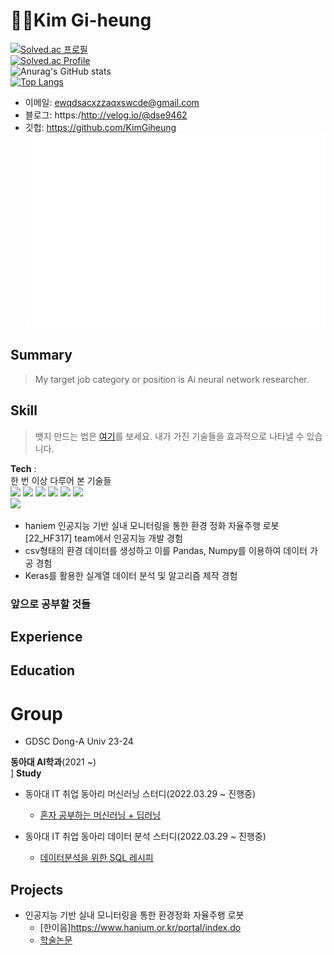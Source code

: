 # 🐱‍💻Kim Gi-heung 
[![Solved.ac 
프로필](http://mazassumnida.wtf/api/mini/generate_badge?boj=koosaga)](https://github.com/mazassumnida/mazassumnida)<br>
[![Solved.ac Profile](http://mazassumnida.wtf/api/v2/generate_badge?boj=dse9462)](https://solved.ac/dse9462/) <br>
![Anurag's GitHub stats](https://github-readme-stats.vercel.app/api?username=anuraghazra&theme=dark&show_icons=true)<br>
[![Top Langs](https://github-readme-stats.vercel.app/api/top-langs/?username=anuraghazra&layout=compact)](https://github.com/anuraghazra/github-readme-stats)



- 이메일: ewqdsacxzzaqxswcde@gmail.com
- 블로그: https:/http://velog.io/@dse9462
- 깃헙: https://github.com/KimGiheung  
![Metrics](/github-metrics.svg)

## Summary
> My target job category or position is Ai neural network researcher.

## Skill
> 뱃지 만드는 법은 [여기](https://2dowon.netlify.app/etc/github-badge/)를 보세요. 내가 가진 기술들을 효과적으로 나타낼 수 있습니다.
 
 
**Tech** :  
한 번 이상 다루어 본 기술들   
<img src="https://img.shields.io/badge/Python-3766AB?style=flat-square&logo=Python&logoColor=white"/></a>
<img src="https://img.shields.io/badge/C++-00599C?style=flat-square&logo=C%2B%2B&logoColor=white"/></a>
<img src="https://img.shields.io/badge/C-A8B9CC?style=flat-square&logo=C&logoColor=white"/></a>
<img src="https://img.shields.io/badge/Ubuntu-E95420?style=flat-square&logo=Ubuntu&logoColor=white"/></a>
<img src="https://img.shields.io/badge/Pandas-150458?style=flat-square&logo=Pandas&logoColor=white"/></a>
<img src="https://img.shields.io/badge/Numpy-013243?style=flat-square&logo=Numpy&logoColor=white"/></a>  
<img src="https://img.shields.io/badge/scikit learn-f7931e?style=flat-square&logo=scikit-learn&logoColor=white"/></a> 

- haniem 인공지능 기반 실내 모니터링을 통한 환경 정화 자율주행 로봇[22_HF317] team에서 인공지능 개발 경험
- csv형태의 환경 데이터를 생성하고 이를 Pandas, Numpy를 이용하여 데이터 가공 경험
- Keras를 활용한 실계열 데이터 분석 및 알고리즘 제작 경험

### 앞으로 공부할 것들

## Experience

## Education  

# Group
- GDSC Dong-A Univ 23-24

**동아대 AI학과**(2021 ~)  
]
**Study**
- 동아대 IT 취업 동아리 머신러닝 스터디(2022.03.29 ~ 진행중)
  - [혼자 공부하는 머신러닝 + 딥러닝](https://g.co/kgs/3XhrQP)

- 동아대 IT 취업 동아리 데이터 분석 스터디(2022.03.29 ~ 진행중)
  - [데이터분석을 위한 SQL 레시피](https://g.co/kgs/wPVrmG)


## Projects
- 인공지능 기반 실내 모니터링을 통한 환경정화 자율주행 로봇
  - [한이음]https://www.hanium.or.kr/portal/index.do
  - <a href="[GreenAI_thesis/ROS2 를 활용한 AI & ICT 기반 자율주행 공기청정기 연구.pdf](https://github.com/KimGiheung/GreenAI_thesis/blob/fe51774bbe626f5f856e17f710e0f965279c05ff/ROS2%20%EB%A5%BC%20%ED%99%9C%EC%9A%A9%ED%95%9C%20AI%20%26%20ICT%20%EA%B8%B0%EB%B0%98%20%EC%9E%90%EC%9C%A8%EC%A3%BC%ED%96%89%20%EA%B3%B5%EA%B8%B0%EC%B2%AD%EC%A0%95%EA%B8%B0%20%EC%97%B0%EA%B5%AC.pdf)https://github.com/KimGiheung/GreenAI_thesis/blob/fe51774bbe626f5f856e17f710e0f965279c05ff/ROS2%20%EB%A5%BC%20%ED%99%9C%EC%9A%A9%ED%95%9C%20AI%20%26%20ICT%20%EA%B8%B0%EB%B0%98%20%EC%9E%90%EC%9C%A8%EC%A3%BC%ED%96%89%20%EA%B3%B5%EA%B8%B0%EC%B2%AD%EC%A0%95%EA%B8%B0%20%EC%97%B0%EA%B5%AC.pdf" download>학술논문</a>
<br></br>
